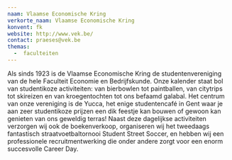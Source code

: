 ```yaml
---
naam: Vlaamse Economische Kring
verkorte_naam: Vlaamse Economische Kring
konvent: fk
website: http://www.vek.be/
contact: praeses@vek.be
themas:
  -  faculteiten
---
```

Als sinds 1923 is de Vlaamse Economische Kring de studentenvereniging van de hele Faculteit Economie en Bedrijfskunde. Onze kalender staat bol van studentikoze activiteiten: van bierbowlen tot paintballen, van citytrips tot skireizen en van kroegentochten tot ons befaamd galabal.
Het centrum van onze vereniging is de Yucca, het enige studentencafé in Gent waar je aan zeer studentikoze prijzen een dik feestje kan bouwen of gewoon kan genieten van ons geweldig terras!
Naast deze dagelijkse activiteiten verzorgen wij ook de boekenverkoop, organiseren wij het tweedaags fantastisch straatvoetbaltornooi Student Street Soccer, en hebben wij een professionele recruitmentwerking die onder andere zorgt voor een enorm succesvolle Career Day.
